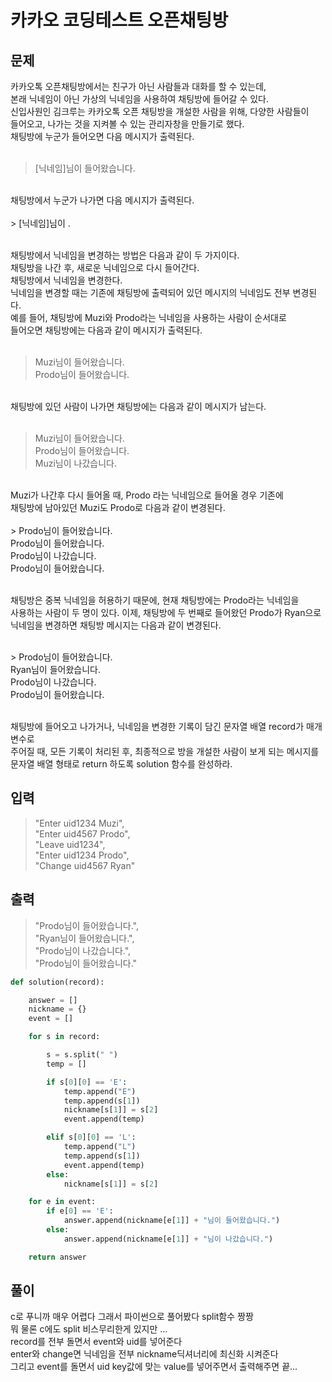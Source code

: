# 카카오 코딩테스트 오픈채팅방

## 문제
카카오톡 오픈채팅방에서는 친구가 아닌 사람들과 대화를 할 수 있는데,</br>
본래 닉네임이 아닌 가상의 닉네임을 사용하여 채팅방에 들어갈 수 있다.</br>
신입사원인 김크루는 카카오톡 오픈 채팅방을 개설한 사람을 위해, 다양한 사람들이</br>
들어오고, 나가는 것을 지켜볼 수 있는 관리자창을 만들기로 했다. </br>
채팅방에 누군가 들어오면 다음 메시지가 출력된다.</br>
</br>
> [닉네임]님이 들어왔습니다.</br>
</br>
채팅방에서 누군가 나가면 다음 메시지가 출력된다.</br>

</br>
> [닉네임]님이 .</br>
</br>

채팅방에서 닉네임을 변경하는 방법은 다음과 같이 두 가지이다.</br>
채팅방을 나간 후, 새로운 닉네임으로 다시 들어간다.</br>
채팅방에서 닉네임을 변경한다.</br>
닉네임을 변경할 때는 기존에 채팅방에 출력되어 있던 메시지의 닉네임도 전부 변경된다.</br>
예를 들어, 채팅방에 Muzi와 Prodo라는 닉네임을 사용하는 사람이 순서대로</br>
들어오면 채팅방에는 다음과 같이 메시지가 출력된다.</br>
</br>
> Muzi님이 들어왔습니다.</br>
Prodo님이 들어왔습니다.</br>
</br>
채팅방에 있던 사람이 나가면 채팅방에는 다음과 같이 메시지가 남는다.</br>
</br>

> Muzi님이 들어왔습니다.</br>
Prodo님이 들어왔습니다.</br>
Muzi님이 나갔습니다.</br>
</br>
Muzi가 나간후 다시 들어올 때, Prodo 라는 닉네임으로 들어올 경우 기존에</br>
채팅방에 남아있던 Muzi도 Prodo로 다음과 같이 변경된다.</br>

</br>
> Prodo님이 들어왔습니다.</br>
Prodo님이 들어왔습니다.</br>
Prodo님이 나갔습니다.</br>
Prodo님이 들어왔습니다.</br>
</br>

채팅방은 중복 닉네임을 허용하기 때문에, 현재 채팅방에는 Prodo라는 닉네임을 </br>
사용하는 사람이 두 명이 있다. 이제, 채팅방에 두 번째로 들어왔던 Prodo가 Ryan으로 </br>
닉네임을 변경하면 채팅방 메시지는 다음과 같이 변경된다.</br>

</br>
> Prodo님이 들어왔습니다.</br>
Ryan님이 들어왔습니다.</br>
Prodo님이 나갔습니다.</br>
Prodo님이 들어왔습니다.</br>
</br>

채팅방에 들어오고 나가거나, 닉네임을 변경한 기록이 담긴 문자열 배열 record가 매개변수로</br>
주어질 때, 모든 기록이 처리된 후, 최종적으로 방을 개설한 사람이 보게 되는 메시지를</br>
문자열 배열 형태로 return 하도록 solution 함수를 완성하라.

## 입력
> "Enter uid1234 Muzi",</br>
"Enter uid4567 Prodo",</br>
"Leave uid1234",</br>
"Enter uid1234 Prodo",</br>
"Change uid4567 Ryan"

## 출력
> "Prodo님이 들어왔습니다.",</br>
"Ryan님이 들어왔습니다.", </br>
"Prodo님이 나갔습니다.", </br>
"Prodo님이 들어왔습니다."

```python
def solution(record):

    answer = []
    nickname = {}
    event = []

    for s in record:

        s = s.split(" ")
        temp = []

        if s[0][0] == 'E':
            temp.append("E")
            temp.append(s[1])
            nickname[s[1]] = s[2]
            event.append(temp)

        elif s[0][0] == 'L':
            temp.append("L")
            temp.append(s[1])
            event.append(temp)
        else:
            nickname[s[1]] = s[2]

    for e in event:
        if e[0] == 'E':
            answer.append(nickname[e[1]] + "님이 들어왔습니다.")
        else:
            answer.append(nickname[e[1]] + "님이 나갔습니다.")

    return answer
```

## 풀이
c로 푸니까 매우 어렵다 그래서 파이썬으로 풀어봤다 split함수 짱짱 </br>
뭐 물론 c에도 split 비스무리한게 있지만 ... </br>
record를 전부 돌면서 event와 uid를 넣어준다 </br>
enter와 change면 닉네임을 전부 nickname딕셔너리에 최신화 시켜준다 </br>
그리고 event를 돌면서 uid key값에 맞는 value를 넣어주면서 출력해주면 끝...

